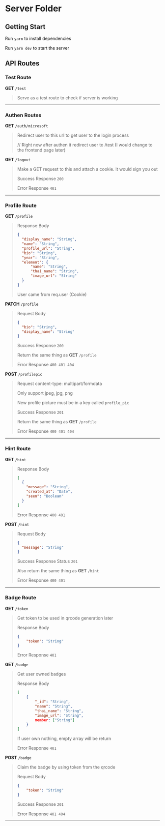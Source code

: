 # Server Folder

## Getting Start

Run `yarn` to install dependencies

Run `yarn dev` to start the server



## API Routes

### Test Route

**GET** `/test`

> Serve as a test route to check if server is working

---

### Authen Routes

**GET**  `/auth/microsoft`

> Redirect user to this url to get user to the login process
>
> // Right now after authen it redirect user to /test (I would change to the frontend page later)

**GET** `/logout`

> Make a GET request to this and attach a cookie. It would sign you out
>
> Success Response `200`
>
> Error Response `401`

---

### Profile Route

**GET** `/profile`

> Response Body
>
> ```json
> {
> 	"display_name": "String",
> 	"name": "String",
> 	"profile_url": "String",
> 	"bio": "String",
> 	"year": "String",
>   "element": {
>    	"name": "String",
> 		"thai_name": "String",
> 		"image_url": "String"
>   }
> }
> ```
>
> User came from req.user (Cookie)

**PATCH** `/profile`

> Request Body
>
> ```json
> {
> 	"bio": "String",
> 	"display_name": "String"
> }
> ```
>
> Success Response `200`
>
> Return the same thing as **GET** `/profile`
>
> Error Response `400 401 404`

**POST** `/profilepic`

> Request content-type: multipart/formdata
>
> Only support jpeg, jpg, png 
>
> New profile picture must be in a key called `profile_pic`
>
> Success Response `201`
>
> Return the same thing as **GET** `/profile`
>
> Error Response `400 401 404`

---

### Hint Route

**GET** `/hint`

> Response Body
>
> ```json
> [
>   {
>     "message": "String",
>     "created_at": "Date",
>     "seen": "Boolean"
> 	}
> ]
> ```
>
> Error Response `400 401`

**POST** `/hint`

> Request Body
>
> ```json
> {
>   "message": "String"
> }
> ```
>
> Success Response Status `201`
>
> Also return the same thing as **GET** `/hint`
>
> Error Response `400 401`

---

### Badge Route

**GET** `/token`

> Get token to be used in qrcode generation later
>
> Response Body
>
> ```json
> {
>     "token": "String"
> }
> ```
>
> Error Response `401`

**GET** `/badge`

> Get user owned badges 
>
> Response Body
>
> ```json
> [
>     {
>         "_id": "String",
>         "name": "String",
>         "thai_name": "String",
>         "image_url": "String",
>         member: ["String"]
>     }
> ]
> ```
>
> If user own nothing, empty array will be return
>
> Error Response `401`

**POST** `/badge`

> Claim the badge by using token from the qrcode
>
> Request Body
>
> ```json
> {
>     "token": "String"
> }
> ```
>
> Success Response `201`
>
> Error Response `401 404`

---
